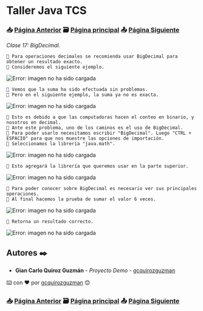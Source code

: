 # Taller Java TCS
### 📥 [Página Anterior](https://github.com/gcquirozguzman/java-tcs-202001/tree/PRS0100001) 🗃️ [Página principal](https://github.com/gcquirozguzman/java-tcs-202001) 📤 [Página Siguiente](https://github.com/gcquirozguzman/java-tcs-202001/tree/CN00100001)

_Clase 17: BigDecimal._

```
📢 Para operaciones decimales se recomienda usar BigDecimal para obtener un resultado exacto.
📢 Consideremos el siguiente ejemplo.
```

![Error: imagen no ha sido cargada](https://github.com/gcquirozguzman/java-tcs-202001/blob/Clase-17/imagenes/pagina_17_1.png)

```
📢 Vemos que la suma ha sido efectuada sin problemas.
📢 Pero en el siguiente ejemplo, la suma ya no es exacta.
```

![Error: imagen no ha sido cargada](https://github.com/gcquirozguzman/java-tcs-202001/blob/Clase-17/imagenes/pagina_17_2.png)

```
📢 Esto es debido a que las computadoras hacen el conteo en binario, y nosotros en decimal.
📢 Ante este problema, uno de los caminos es el uso de BigDecimal.
📢 Para poder usarlo necesitamos escribir "BigDecimal". Luego "CTRL + ESPACIO" para que nos muestre las opciones de importación.
📢 Seleccionamos la librería "java.math".
```

![Error: imagen no ha sido cargada](https://github.com/gcquirozguzman/java-tcs-202001/blob/Clase-17/imagenes/pagina_17_3.png)

```
📢 Esto agregará la librería que queremos usar en la parte superior.
```

![Error: imagen no ha sido cargada](https://github.com/gcquirozguzman/java-tcs-202001/blob/Clase-17/imagenes/pagina_17_4.png)

```
📢 Para poder conocer sobre BigDecimal es necesario ver sus principales operaciones.
📢 Al final hacemos la prueba de sumar el valor 6 veces.  
```

![Error: imagen no ha sido cargada](https://github.com/gcquirozguzman/java-tcs-202001/blob/Clase-17/imagenes/pagina_17_5.png)

```
📢 Retorna un resultado correcto.
```

![Error: imagen no ha sido cargada](https://github.com/gcquirozguzman/java-tcs-202001/blob/Clase-17/imagenes/pagina_17_6.png)

## Autores ✒️

* **Gian Carlo Quiroz Guzmán** - *Proyecto Demo* - [gcquirozguzman](https://github.com/gcquirozguzman)

⌨️ con ❤️ por [gcquirozguzman](https://github.com/gcquirozguzman) 😊

### 📥 [Página Anterior](https://github.com/gcquirozguzman/java-tcs-202001/tree/PRS0100001) 🗃️ [Página principal](https://github.com/gcquirozguzman/java-tcs-202001) 📤 [Página Siguiente](https://github.com/gcquirozguzman/java-tcs-202001/tree/CN00100001)
